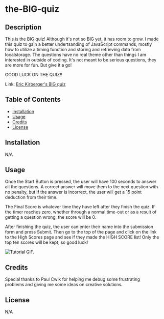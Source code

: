 # the-BIG-quiz

## Description

This is the BIG quiz!  Although it's not so BIG yet, it has room to grow.  I made this quiz to gain a better undertsanding of JavaScript commands, mostly how to utilize a timing function and storing and retrieving data from localstorage.  The questions have no real theme other than things I am interested in outside of coding.  It's not meant to be serious questions, they are more for fun.  But give it a go!

GOOD LUCK ON THE QUIZ!!

Link: [Eric Kirberger's BIG quiz](https://ekirbs.github.io/the-big-quiz/ 'A quiz on random, unrelated topics.')


## Table of Contents

- [Installation](#installation)
- [Usage](#usage)
- [Credits](#credits)
- [License](#license)

## Installation

N/A

## Usage

Once the Start Button is pressed, the user will have 100 seconds to answer all the questions.  A correct answer will move them to the next question with no penalty, but if the answer is incorrect, the user will get a 15 point deduction from their time.

The Final Score is whatever time they have left after they finish the quiz.  If the timer reaches zero, whether through a normal time-out or as a result of getting a question wrong, the score will be 0.

After finishing the quiz, the user can enter their name into the submission form and press Submit. Then go to the top of the page and click on the link to the High Scores page and see if they made the HIGH SCORE list!  Only the top ten scores will be kept, so good luck!

![Tutorial GIF.](./assets/images/tutor-gif.gif)

## Credits

Special thanks to Paul Cwik for helping me debug some frustrating problems and giving me some ideas on creative solutions.

## License

N/A